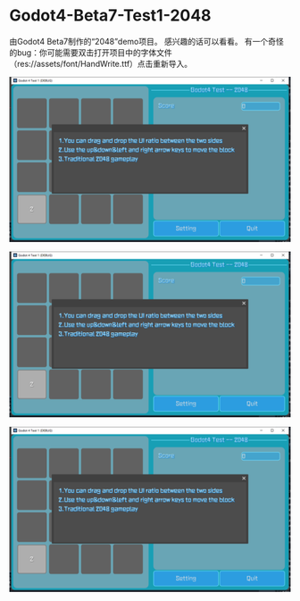 # Godot4-Beta7-Test1-2048
由Godot4 Beta7制作的“2048”demo项目。
感兴趣的话可以看看。
有一个奇怪的bug：你可能需要双击打开项目中的字体文件（res://assets/font/HandWrite.ttf）点击重新导入。

![1.png](assets/demo/1.png)

![2.png](assets/demo/1.png)

![3.png](assets/demo/1.png)

